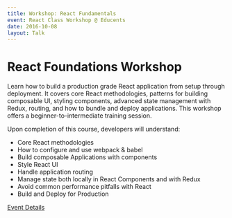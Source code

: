 ```yaml
---
title: Workshop: React Fundamentals
event: React Class Workshop @ Educents
date: 2016-10-08
layout: Talk
---
```


# React Foundations Workshop

Learn how to build a production grade React application from setup through deployment.
It covers core React methodologies, patterns for building composable UI, styling components, advanced state management with Redux, routing, and how to bundle and deploy applications.
This workshop offers a beginner-to-intermediate training session.

Upon completion of this course, developers will understand:

- Core React methodologies
- How to configure and use webpack & babel
- Build composable Applications with components
- Style React UI
- Handle application routing
- Manage state both locally in React Components and with Redux
- Avoid common performance pitfalls with React
- Build and Deploy for Production


[Event Details](https://www.eventbrite.com/e/react-js-foundation-hands-on-workshop-tickets-27743432353)
